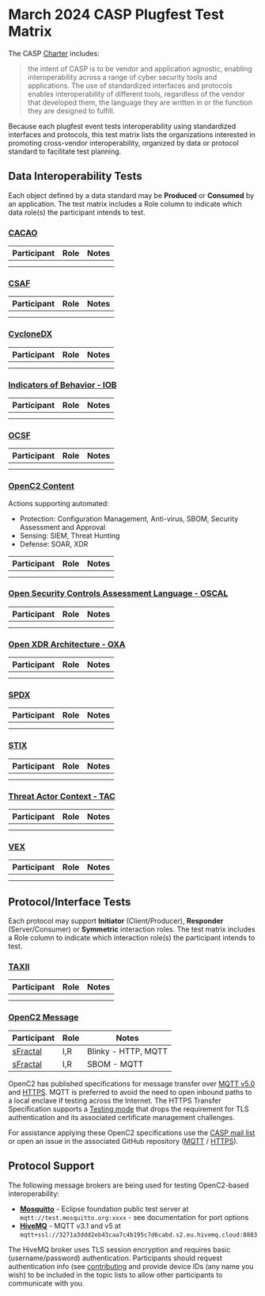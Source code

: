 # March 2024 CASP Plugfest Test Matrix

The CASP [Charter](../../CHARTER.md) includes:
> the intent of CASP is to be vendor and application agnostic,
enabling interoperability across a range of cyber security tools and applications.
The use of standardized interfaces and protocols enables interoperability of different tools,
regardless of the vendor that developed them, the language they are written in
or the function they are designed to fulfill.

Because each plugfest event tests interoperability using standardized interfaces and protocols,
this test matrix lists the organizations interested in promoting cross-vendor interoperability,
organized by data or protocol standard to facilitate test planning.

## Data Interoperability Tests

Each object defined by a data standard may be **Produced** or **Consumed** by an application.
The test matrix includes a Role column to indicate which data role(s) the participant intends
to test.

### [CACAO](https://www.oasis-open.org/committees/tc_home.php?wg_abbrev=cacao)

| Participant | Role | Notes |
|-------------|------|-------|
|             |      |       |
|             |      |       |

### [CSAF](https://www.oasis-open.org/committees/tc_home.php?wg_abbrev=csaf)

| Participant | Role | Notes |
|-------------|------|-------|
|             |      |       |
|             |      |       |

### [CycloneDX](https://cyclonedx.org/specification/overview/)

| Participant | Role | Notes |
|-------------|------|-------|
|             |      |       |
|             |      |       |

### [Indicators of Behavior - IOB](https://opencybersecurityalliance.org/iob/)

| Participant | Role | Notes |
|-------------|------|-------|
|             |      |       |
|             |      |       |

### [OCSF](https://github.com/ocsf/)

| Participant | Role | Notes |
|-------------|------|-------|
|             |      |       |
|             |      |       |

### [OpenC2 Content](https://www.oasis-open.org/committees/tc_home.php?wg_abbrev=openc2)
Actions supporting automated:
* Protection: Configuration Management, Anti-virus, SBOM, Security Assessment and Approval
* Sensing: SIEM, Threat Hunting
* Defense: SOAR, XDR

| Participant | Role | Notes |
|-------------|------|-------|
|             |      |       |
|             |      |       |

### [Open Security Controls Assessment Language - OSCAL](https://pages.nist.gov/OSCAL/)

| Participant | Role | Notes |
|-------------|------|-------|
|             |      |       |
|             |      |       |

### [Open XDR Architecture - OXA](https://github.com/opencybersecurityalliance/oxa)

| Participant | Role | Notes |
|-------------|------|-------|
|             |      |       |
|             |      |       |

### [SPDX](https://spdx.dev/)

| Participant | Role | Notes |
|-------------|------|-------|
|             |      |       |
|             |      |       |

### [STIX](https://www.oasis-open.org/committees/tc_home.php?wg_abbrev=cti)

| Participant | Role | Notes |
|-------------|------|-------|
|             |      |       |
|             |      |       |

### [Threat Actor Context - TAC](https://www.oasis-open.org/committees/tc_home.php?wg_abbrev=tac)

| Participant | Role | Notes |
|-------------|------|-------|
|             |      |       |
|             |      |       |

### [VEX](https://github.com/openvex/spec)

| Participant | Role | Notes |
|-------------|------|-------|
|             |      |       |
|             |      |       |

## Protocol/Interface Tests

Each protocol may support **Initiator** (Client/Producer), **Responder** (Server/Consumer)
or **Symmetric** interaction roles.  The test matrix includes a Role column to indicate
which interaction role(s) the participant intends to test.

### [TAXII](https://www.oasis-open.org/committees/tc_home.php?wg_abbrev=cti)

| Participant | Role | Notes |
|-------------|------|-------|
|             |      |       |
|             |      |       |

### [OpenC2 Message](https://www.oasis-open.org/committees/tc_home.php?wg_abbrev=openc2)

| Participant     | Role | Notes               |
|-----------------|------|---------------------|
| [sFractal](SweatEquity/sFractal/README.md) | I,R  | Blinky - HTTP, MQTT |
| [sFractal](SweatEquity/sFractal/README.md) | I,R  | SBOM - MQTT         |

OpenC2 has published specifications for message transfer over [MQTT
v5.0](https://docs.oasis-open.org/openc2/transf-mqtt/v1.0/transf-mqtt-v1.0.html) and
[HTTPS](https://docs.oasis-open.org/openc2/open-impl-https/v1.1/cs01/open-impl-https-v1.1-cs01.html).
MQTT is preferred to avoid the need to open inbound paths to a local enclave if
testing across the Internet.  The HTTPS Transfer Specification supports a
[Testing mode](https://docs.oasis-open.org/openc2/open-impl-https/v1.1/cs01/open-impl-https-v1.1-cs01.html#421-testing-target-conformance-requirements)
that drops the requirement for TLS authentication and its associated certificate
management challenges.

For assistance applying these OpenC2 specifications use the [CASP mail
list](mailto:oca-casp@lists.oasis-open-projects.org) or open an issue in the
associated GitHub repository
([MQTT](https://github.com/oasis-tcs/openc2-transf-mqtt/issues) /
[HTTPS](https://github.com/oasis-tcs/openc2-impl-https/issues)).


## Protocol Support

The following message brokers are being used for testing OpenC2-based interoperability:
* [**Mosquitto**](https://test.mosquitto.org/) - Eclipse foundation public test server at
`mqtt://test.mosquitto.org:xxxx` - see documentation for port options
* [**HiveMQ**](https://www.hivemq.com/) - MQTT v3.1 and v5 at
`mqtt+ssl://3271a3ddd2eb43caa7c4b195c7d6cabd.s2.eu.hivemq.cloud:8883`

The HiveMQ broker uses TLS session encryption and requires basic (username/password)
authentication. Participants should request authentication info (see [contributing](../../CONTRIBUTING.md)
and provide device IDs (any name you wish) to be included in the topic lists to allow other participants to
communicate with you.
